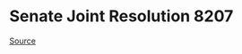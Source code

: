 # Senate Joint Resolution 8207

[Source](http://lawfilesext.leg.wa.gov/biennium/2021-22/Xml/Bills/Senate%20Joint%20Resolutions/8207.xml)